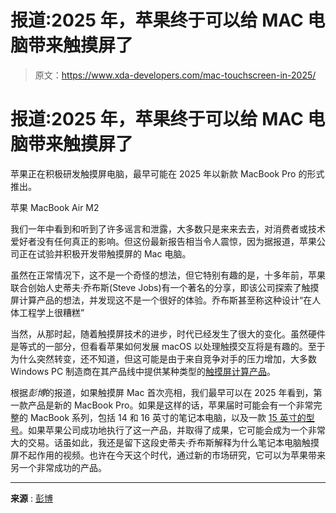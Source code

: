 # 报道:2025 年，苹果终于可以给 MAC 电脑带来触摸屏了

> 原文：<https://www.xda-developers.com/mac-touchscreen-in-2025/>

# 报道:2025 年，苹果终于可以给 MAC 电脑带来触摸屏了

苹果正在积极研发触摸屏电脑，最早可能在 2025 年以新款 MacBook Pro 的形式推出。

苹果 MacBook Air M2

我们一年中看到和听到了许多谣言和泄露，大多数只是来来去去，对消费者或技术爱好者没有任何真正的影响。但这份最新报告相当令人震惊，因为据报道，苹果公司正在试验并积极开发带触摸屏的 Mac 电脑。

虽然在正常情况下，这不是一个奇怪的想法，但它特别有趣的是，十多年前，苹果联合创始人史蒂夫·乔布斯(Steve Jobs)有一个著名的分享，即该公司探索了触摸屏计算产品的想法，并发现这不是一个很好的体验。乔布斯甚至称这种设计“在人体工程学上很糟糕”

当然，从那时起，随着触摸屏技术的进步，时代已经发生了很大的变化。虽然硬件是等式的一部分，但看看苹果如何发展 macOS 以处理触摸交互将是有趣的。至于为什么突然转变，还不知道，但这可能是由于来自竞争对手的压力增加，大多数 Windows PC 制造商在其产品线中提供某种类型的[触摸屏计算产品](https://www.xda-developers.com/best-convertible-laptops/)。

根据*彭博*的报道，如果触摸屏 Mac 首次亮相，我们最早可以在 2025 年看到，第一款产品是新的 MacBook Pro。如果是这样的话，苹果届时可能会有一个非常完整的 MacBook 系列，包括 14 和 16 英寸的笔记本电脑，以及一款 [15 英寸的型号](https://www.xda-developers.com/apple-m2-macs-march/)。如果苹果公司成功地执行了这一产品，并取得了成果，它可能会成为一个非常大的交易。话虽如此，我还是留下这段史蒂夫·乔布斯解释为什么笔记本电脑触摸屏不起作用的视频。也许在今天这个时代，通过新的市场研究，它可以为苹果带来另一个非常成功的产品。

* * *

**来源** : [彭博](https://www.bloomberg.com/news/articles/2023-01-11/apple-working-on-adding-touch-screens-to-macs-in-major-turnabout)